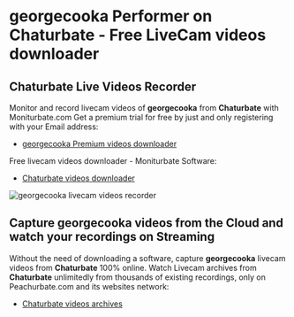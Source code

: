 # georgecooka Performer on Chaturbate - Free LiveCam videos downloader

## Chaturbate Live Videos Recorder

Monitor and record livecam videos of **georgecooka** from **Chaturbate** with Moniturbate.com
Get a premium trial for free by just and only registering with your Email address:
* [georgecooka Premium videos downloader](https://moniturbate.com/request-demo-licence-key.html)

Free livecam videos downloader - Moniturbate Software:
* [Chaturbate videos downloader](https://moniturbate.com/moniturbate-download-software.html)

![georgecooka livecam videos recorder](https://peachurnet.com/templates/moniturbate-software.png)


## Capture georgecooka videos from the Cloud and watch your recordings on Streaming

Without the need of downloading a software, capture **georgecooka** livecam videos from **Chaturbate** 100% online.
Watch Livecam archives from **Chaturbate** unlimitedly from thousands of existing recordings, only on Peachurbate.com and its websites network:
* [Chaturbate videos archives](https://peachurnet.com/)